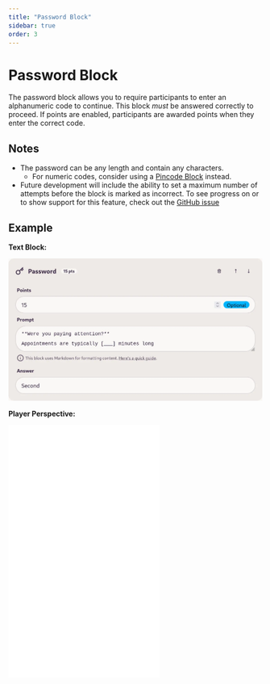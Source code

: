 ```yaml
---
title: "Password Block"
sidebar: true
order: 3
---
```


# Password Block

The password block allows you to require participants to enter an alphanumeric code to continue. This block _must_ be answered correctly to proceed. If points are enabled, participants are awarded points when they enter the correct code.

## Notes

- The password can be any length and contain any characters.
    - For numeric codes, consider using a [Pincode Block](/docs/user/blocks/pincode) instead.
- Future development will include the ability to set a maximum number of attempts before the block is marked as incorrect. To see progress on or to show support for this feature, check out the [GitHub issue](https://github.com/nathanhollows/Rapua/issues/37)

## Example

**Text Block:**

![](/static/images/docs/user/blocks/block-password.webp)

**Player Perspective:**

<iframe height="500px" src="/static/images/docs/user/blocks/block-password-preview.mp4" frameborder="0" allowfullscreen></iframe>
